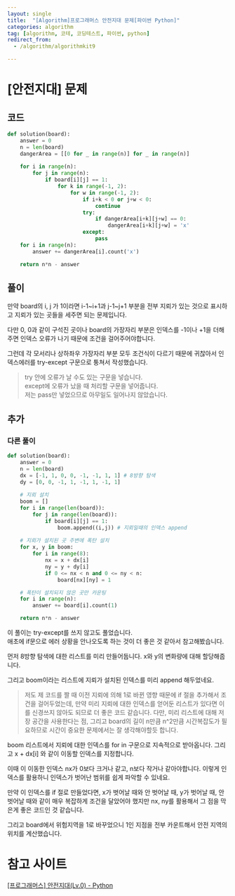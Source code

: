 ```yaml
---
layout: single
title:  "[Algorithm]프로그래머스 안전지대 문제[파이썬 Python]"
categories: algorithm
tag: [algorithm, 코테, 코딩테스트, 파이썬, python]
redirect_from:
  - /algorithm/algorithmkit9

---
```


# [안전지대] 문제
## 코드
```python
def solution(board):
    answer = 0
    n = len(board)
    dangerArea = [[0 for _ in range(n)] for _ in range(n)]
    
    for i in range(n):
        for j in range(n):
            if board[i][j] == 1:
                for k in range(-1, 2):
                    for w in range(-1, 2):
                        if i+k < 0 or j+w < 0:
                            continue
                        try:
                            if dangerArea[i+k][j+w] == 0:
                                dangerArea[i+k][j+w] = 'x'
                        except:
                            pass
    for i in range(n):
        answer += dangerArea[i].count('x')

    return n*n - answer
```
## 풀이
만약 board의 i, j 가 1이라면 i-1~i+1과 j-1~j+1 부분을 전부 지뢰가 있는 것으로 표시하고
지뢰가 있는 곳들을 세주면 되는 문제입니다.  

다만 0, 0과 같이 구석진 곳이나 board의 가장자리 부분은 인덱스를 -1이나 +1을 더해주면
인덱스 오류가 나기 때문에 조건을 걸어주어야합니다.

그런데 각 모서리나 상하좌우 가장자리 부분 모두 조건식이 다르기 때문에 귀찮아서
인덱스에러를 try-except 구문으로 퉁쳐서 작성했습니다.

> try 안에 오류가 날 수도 있는 구문을 넣습니다.  
> except에 오류가 났을 때 처리할 구문을 넣어줍니다.  
> 저는 pass만 넣었으므로 아무일도 일어나지 않았습니다.


## 추가

### 다른 풀이
```python
def solution(board):
    answer = 0
    n = len(board)
    dx = [-1, 1, 0, 0, -1, -1, 1, 1] # 8방향 탐색
    dy = [0, 0, -1, 1, -1, 1, -1, 1]
    
    # 지뢰 설치
    boom = []
    for i in range(len(board)):
        for j in range(len(board)):
            if board[i][j] == 1:
                boom.append((i,j)) # 지뢰일때의 인덱스 append
                
    # 지뢰가 설치된 곳 주변에 폭탄 설치
    for x, y in boom:
        for i in range(8):
            nx = x + dx[i]
            ny = y + dy[i]
            if 0 <= nx < n and 0 <= ny < n:
                board[nx][ny] = 1

    # 폭탄이 설치되지 않은 곳만 카운팅
    for i in range(n):
        answer += board[i].count(1)

    return n*n - answer
```
이 풀이는 try-except를 쓰지 않고도 풀었습니다.  
애초에 if문으로 에러 상황을 안나오도록 하는 것이 더 좋은 것 같아서 참고해봤습니다.  

먼저 8방향 탐색에 대한 리스트를 미리 만들어둡니다.
x와 y의 변화량에 대해 할당해줍니다.

그리고 boom이라는 리스트에 지뢰가 설치된 인덱스를 미리 append 해두었네요.   

>저도 제 코드를 짤 때 이전 지뢰에 의해 1로 바뀐 영향 때문에 if 절을 추가해서 조건을 걸어두었는데, 
>만약 미리 지뢰에 대한 인덱스를 얻어둔 리스트가 있다면 이를 신경쓰지 않아도 되므로 더 좋은 코드 같습니다.
>다만, 미리 리스트에 대해 저장 공간을 사용한다는 점, 그리고 board의 길이 n만큼 n^2만큼 시간복잡도가 필요하므로
>시간이 중요한 문제에서는 잘 생각해야할듯 합니다.

boom 리스트에서 지뢰에 대한 인덱스를 for in 구문으로 지속적으로 받아옵니다.
그리고 x + dx[i] 와 같이 이동할 인덱스를 지정합니다.  

이때 이 이동한 인덱스 nx가 0보다 크거나 같고, n보다 작거나 같아야합니다.
이렇게 인덱스를 활용하니 인덱스가 벗어난 범위를 쉽게 파악할 수 있네요.  

만약 이 인덱스를 if 절로 만들었다면, x가 벗어날 때와 안 벗어날 때,
y가 벗어날 때, 안 벗어날 때와 같이 매우 복잡하게 조건을 달았어야 했지만 nx, ny를 활용해서
그 점을 막은게 좋은 코드인 것 같습니다.

그리고 board에서 위험지역을 1로 바꾸었으니 1인 지점을 전부 카운트해서
안전 지역의 위치를 계산했습니다.  

# 참고 사이트
[[프로그래머스] 안전지대(Lv.0) - Python](https://wise-99.tistory.com/19)